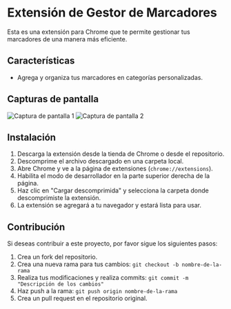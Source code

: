 # Extensión de Gestor de Marcadores

Esta es una extensión para Chrome que te permite gestionar tus marcadores de una manera más eficiente.

## Características

- Agrega y organiza tus marcadores en categorías personalizadas.
<!-- - Realiza búsquedas rápidas en tus marcadores por título o categoría. -->
<!-- - Accede fácilmente a tus marcadores desde la barra de herramientas del navegador. -->

## Capturas de pantalla

![Captura de pantalla 1](screenshots/screenshot1.png)
![Captura de pantalla 2](screenshots/screenshot2.png)

## Instalación

1. Descarga la extensión desde la tienda de Chrome o desde el repositorio.
2. Descomprime el archivo descargado en una carpeta local.
3. Abre Chrome y ve a la página de extensiones (`chrome://extensions`).
4. Habilita el modo de desarrollador en la parte superior derecha de la página.
5. Haz clic en "Cargar descomprimida" y selecciona la carpeta donde descomprimiste la extensión.
6. La extensión se agregará a tu navegador y estará lista para usar.

## Contribución

Si deseas contribuir a este proyecto, por favor sigue los siguientes pasos:

1. Crea un fork del repositorio.
2. Crea una nueva rama para tus cambios: `git checkout -b nombre-de-la-rama`
3. Realiza tus modificaciones y realiza commits: `git commit -m "Descripción de los cambios"`
4. Haz push a la rama: `git push origin nombre-de-la-rama`
5. Crea un pull request en el repositorio original.